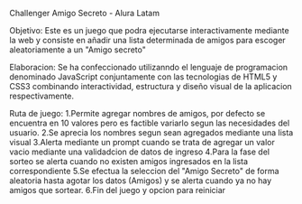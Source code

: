 Challenger Amigo Secreto - Alura Latam

Objetivo:
Este es un juego que podra ejecutarse interactivamente mediante la web y consiste en añadir una lista determinada de amigos para escoger aleatoriamente a un "Amigo secreto"

Elaboracion: 
Se ha confeccionado utilizanndo el lenguaje de programacion denominado JavaScript conjuntamente con las tecnologias de HTML5 y CSS3 combinando interactividad, estructura y diseño visual de la aplicacion respectivamente.

Ruta de juego:
1.Permite agregar nombres de amigos, por defecto se encuentra en 10 valores pero es factible variarlo segun las necesidades del usuario.
2.Se aprecia los nombres segun sean agregados mediante una lista visual
3.Alerta mediante un  prompt cuando se trata de agregar un valor vacio mediante una validadcion de datos de ingreso
4.Para la fase del sorteo se alerta cuando no existen amigos ingresados en la lista correspondiente
5.Se efectua la seleccion del "Amigo Secreto" de forma aleatoria hasta agotar los datos (Amigos) y se alerta cuando ya no hay amigos que sortear.
6.Fin del juego y opcion para reiniciar
